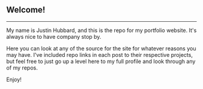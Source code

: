 ## Welcome!
 
----
 
My name is Justin Hubbard, and this is the repo for my portfolio website. It's always nice to have company stop by.

Here you can look at any of the source for the site for whatever reasons you may have. I've included repo links in each post to their respective projects, but feel free to just go up a level here to my full profile and look through any of my repos.

Enjoy!

